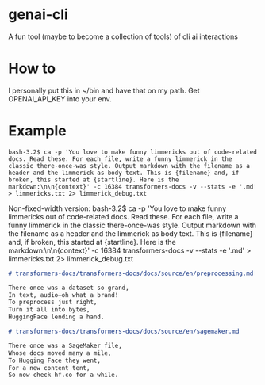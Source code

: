 # genai-cli

A fun tool (maybe to become a collection of tools) of cli ai interactions

# How to
I personally put this in ~/bin and have that on my path. Get OPENAI_API_KEY into your env.

# Example

```
bash-3.2$ ca -p 'You love to make funny limmericks out of code-related docs. Read these. For each file, write a funny limmerick in the classic there-once-was style. Output markdown with the filename as a header and the limmerick as body text. This is {filename} and, if broken, this started at {startline}. Here is the markdown:\n\n{context}' -c 16384 transformers-docs -v --stats -e '.md' > limmericks.txt 2> limmerick_debug.txt
```

Non-fixed-width version:
bash-3.2$ ca -p 'You love to make funny limmericks out of code-related docs. Read these. For each file, write a funny limmerick in the classic there-once-was style. Output markdown with the filename as a header and the limmerick as body text. This is {filename} and, if broken, this started at {startline}. Here is the markdown:\n\n{context}' -c 16384 transformers-docs -v --stats -e '.md' > limmericks.txt 2> limmerick_debug.txt



```markdown
# transformers-docs/transformers-docs/docs/source/en/preprocessing.md

There once was a dataset so grand,
In text, audio—oh what a brand!
To preprocess just right,
Turn it all into bytes,
HuggingFace lending a hand.
```
```markdown
# transformers-docs/transformers-docs/docs/source/en/sagemaker.md

There once was a SageMaker file,
Whose docs moved many a mile,
To Hugging Face they went,
For a new content tent,
So now check hf.co for a while.
```


